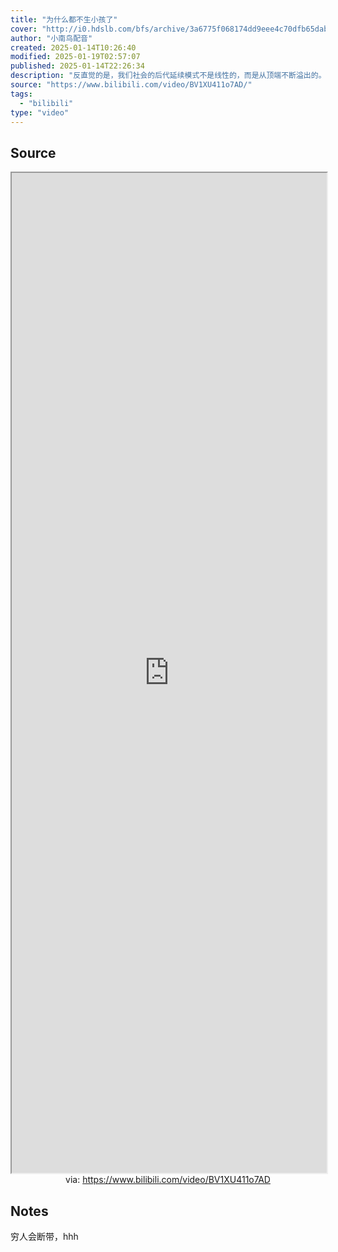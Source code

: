 ```yaml
---
title: "为什么都不生小孩了"
cover: "http://i0.hdslb.com/bfs/archive/3a6775f068174dd9eee4c70dfb65dab3f0d7d5db.png@189w_107h.webp"
author: "小南鸟配音"
created: 2025-01-14T10:26:40
modified: 2025-01-19T02:57:07
published: 2025-01-14T22:26:34
description: "反直觉的是，我们社会的后代延续模式不是线性的，而是从顶端不断溢出的。"
source: "https://www.bilibili.com/video/BV1XU411o7AD/"
tags:
  - "bilibili"
type: "video"
---
```


## Source

<iframe src='https://player.bilibili.com/player.html?isOutside=true&bvid=BV1XU411o7AD&p=1&autoplay=false' style='height:40vh;width:100%' class='iframe-radius' allow='fullscreen'></iframe>
<center>via: <a href='https://www.bilibili.com/video/BV1XU411o7AD' target='_blank' class='external-link'>https://www.bilibili.com/video/BV1XU411o7AD</a></center>

## Notes

穷人会断带，hhh
